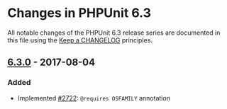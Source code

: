 # Changes in PHPUnit 6.3

All notable changes of the PHPUnit 6.3 release series are documented in this file using the [Keep a CHANGELOG](http://keepachangelog.com/) principles.

## [6.3.0] - 2017-08-04

### Added

* Implemented [#2722](https://github.com/sebastianbergmann/phpunit/pull/2722): `@requires OSFAMILY` annotation

[6.3.0]: https://github.com/sebastianbergmann/phpunit/compare/6.2...6.3.0

